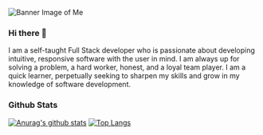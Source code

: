 ![Banner Image of Me](https://github.com/Joshua-Lucas/Joshua-Lucas/IMG_1061.jpeg)

### Hi there 👋

I am a self-taught Full Stack developer who is passionate about developing intuitive, responsive software with the user in mind. I am always up for solving a problem, a hard worker, honest, and a loyal team player. I am a quick learner, perpetually seeking to sharpen my skills and grow in my knowledge of software development.

### Github Stats

[![Anurag's github stats](https://github-readme-stats.vercel.app/api?username=Joshua-Lucas)](https://github.com/anuraghazra/github-readme-stats)
[![Top Langs](https://github-readme-stats.vercel.app/api/top-langs/?username=Joshua-Lucas&layout=compact)](https://github.com/anuraghazra/github-readme-stats)

<!--
**Joshua-Lucas/Joshua-Lucas** is a ✨ _special_ ✨ repository because its `README.md` (this file) appears on your GitHub profile.

Here are some ideas to get you started:

- 🔭 I’m currently working on ...
- 🌱 I’m currently learning ...
- 👯 I’m looking to collaborate on ...
- 🤔 I’m looking for help with ...
- 💬 Ask me about ...
- 📫 How to reach me: ...
- 😄 Pronouns: ...
- ⚡ Fun fact: ...
-->
